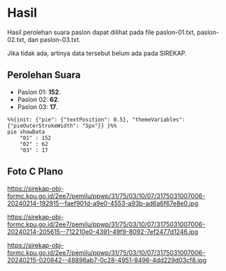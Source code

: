 # Hasil

Hasil perolehan suara paslon dapat dilihat pada file paslon-01.txt, paslon-02.txt, dan paslon-03.txt.

Jika tidak ada, artinya data tersebut belum ada pada SIREKAP.

## Perolehan Suara

 * Paslon 01: **152**.
 * Paslon 02: **62**.
 * Paslon 03: **17**.

```mermaid
%%{init: {"pie": {"textPosition": 0.5}, "themeVariables": {"pieOuterStrokeWidth": "5px"}} }%%
pie showData
    "01" : 152
    "02" : 62
    "03" : 17
```
## Foto C Plano

https://sirekap-obj-formc.kpu.go.id/2ee7/pemilu/ppwp/31/75/03/10/07/3175031007006-20240214-192915--faef901d-a9e0-4553-a93b-ad6a6f67e8e0.jpg

https://sirekap-obj-formc.kpu.go.id/2ee7/pemilu/ppwp/31/75/03/10/07/3175031007006-20240214-205615--712210e0-4391-49f9-8092-7ef2477d1246.jpg

https://sirekap-obj-formc.kpu.go.id/2ee7/pemilu/ppwp/31/75/03/10/07/3175031007006-20240215-020842--48896ab7-0c28-4951-8496-4dd229d03cf8.jpg
